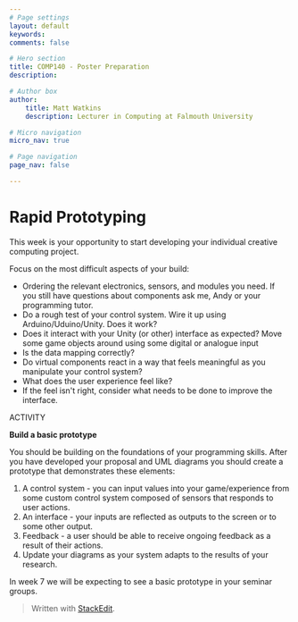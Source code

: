 ```yaml
---
# Page settings
layout: default
keywords:
comments: false

# Hero section
title: COMP140 - Poster Preparation
description: 

# Author box
author:
    title: Matt Watkins
    description: Lecturer in Computing at Falmouth University

# Micro navigation
micro_nav: true

# Page navigation
page_nav: false

---
```


# Rapid Prototyping

This week is your opportunity to start developing your individual creative computing project.

Focus on the most difficult aspects of your build:

-   Ordering the relevant electronics, sensors, and modules you need. If you still have questions about components ask me, Andy or your programming tutor.
-   Do a rough test of your control system. Wire it up using Arduino/Uduino/Unity. Does it work?
-   Does it interact with your Unity (or other) interface as expected? Move some game objects around using some digital or analogue input
-   Is the data mapping correctly?
-   Do virtual components react in a way that feels meaningful as you manipulate your control system?
-   What does the user experience feel like?
-   If the feel isn't right, consider what needs to be done to improve the interface.

ACTIVITY

  

**Build a basic prototype**

You should be building on the foundations of your programming skills. After you have developed your proposal and UML diagrams you should create a prototype that demonstrates these elements:

  

1.  A control system - you can input values into your game/experience from some custom control system composed of sensors that responds to user actions.
2.  An interface - your inputs are reflected as outputs to the screen or to some other output.
3.  Feedback - a user should be able to receive ongoing feedback as a result of their actions.
4.  Update your diagrams as your system adapts to the results of your research.

  

In week 7 we will be expecting to see a basic prototype in your seminar groups.

> Written with [StackEdit](https://stackedit.io/).
<!--stackedit_data:
eyJoaXN0b3J5IjpbLTE2NTQwMTM5NDldfQ==
-->